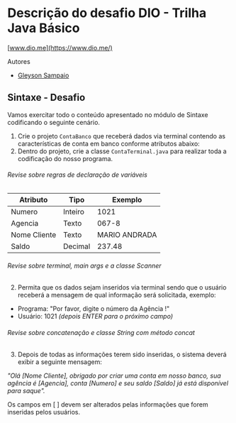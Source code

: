 #  Descrição do desafio DIO - Trilha Java Básico

[www.dio.me](https://www.dio.me/)

Autores
- [Gleyson Sampaio](https://github.com/glysns)

## Sintaxe - Desafio


Vamos exercitar todo o conteúdo apresentado no módulo de Sintaxe codificando o seguinte cenário.

1.  Crie o projeto  `ContaBanco`  que receberá dados via terminal contendo as características de conta em banco conforme atributos abaixo:
2.  Dentro do projeto, crie a classe  `ContaTerminal.java`  para realizar toda a codificação do nosso programa.

###### Revise sobre regras de declaração de variáveis
|Atributo | Tipo | Exemplo|
|----------------|-------------------------------|-----------------------------|
|Numero |Inteiro | 1021|
|Agencia |Texto |067-8 |
|Nome Cliente |Texto |MARIO ANDRADA |
|Saldo|Decimal|237.48|

###### Revise sobre terminal, main args e a classe Scanner

[](https://github.com/digitalinnovationone/trilha-java-basico/tree/main/desafios/sintaxe#revise-sobre-terminal-main-args-e-a-classe-scanner)

2.  Permita que os dados sejam inseridos via terminal sendo que o usuário receberá a mensagem de qual informação será solicitada, exemplo:

-   Programa: "Por favor, digite o número da Agência !"
-   Usuário: 1021  _(depois ENTER para o próximo campo)_

###### Revise sobre concatenação e classe String com método concat

[](https://github.com/digitalinnovationone/trilha-java-basico/tree/main/desafios/sintaxe#revise-sobre-concatena%C3%A7%C3%A3o-e-classe-string-com-m%C3%A9todo-concat)

3.  Depois de todas as informações terem sido inseridas, o sistema deverá exibir a seguinte mensagem:

_"Olá [Nome Cliente], obrigado por criar uma conta em nosso banco, sua agência é [Agencia], conta [Numero] e seu saldo [Saldo] já está disponível para saque"._

Os campos em [ ] devem ser alterados pelas informações que forem inseridas pelos usuários.

